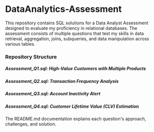 # DataAnalytics-Assessment
This repository contains SQL solutions for a Data Analyst Assessment designed to evaluate my proficiency in relational databases.
The assessment consists of multiple questions that test my skills in data retrieval, aggregation, joins, subqueries, and data manipulation across various tables.

### Repository Structure
##### Assessment_Q1.sql: High-Value Customers with Multiple Products
##### Assessment_Q2.sql: Transaction Frequency Analysis
##### Assessment_Q3.sql: Account Inactivity Alert
##### Assessment_Q4.sql: Customer Lifetime Value (CLV) Estimation

The README.md documentation explains each question's approach, challenges, and solution.

